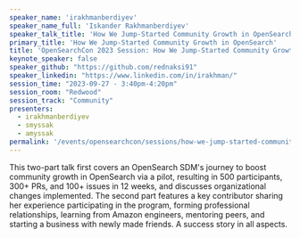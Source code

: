```yaml
---
speaker_name: 'irakhmanberdiyev'
speaker_name_full: 'Iskander Rakhmanberdiyev'
speaker_talk_title: 'How We Jump-Started Community Growth in OpenSearch'
primary_title: 'How We Jump-Started Community Growth in OpenSearch'
title: 'OpenSearchCon 2023 Session: How We Jump-Started Community Growth in OpenSearch'
keynote_speaker: false
speaker_github: "https://github.com/rednaksi91"
speaker_linkedin: "https://www.linkedin.com/in/irakhman/"
session_time: "2023-09-27 - 3:40pm-4:20pm"
session_room: "Redwood"
session_track: "Community"
presenters: 
  - irakhmanberdiyev
  - smyssak
  - amyssak
permalink: '/events/opensearchcon/sessions/how-we-jump-started-community-growth-in-opensearch.html'
---
```


This two-part talk first covers an OpenSearch SDM's journey to boost community growth in OpenSearch via a pilot, resulting in 500 participants, 300+ PRs, and 100+ issues in 12 weeks, and discusses organizational changes implemented. The second part features a key contributor sharing her experience participating in the program, forming professional relationships, learning from Amazon engineers, mentoring peers, and starting a business with newly made friends. A success story in all aspects.
